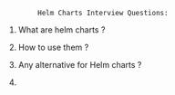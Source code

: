 			Helm Charts Interview Questions:

   1. What are helm charts ?

   2. How to use them ?

   3. Any alternative for Helm charts ?

   4. 
